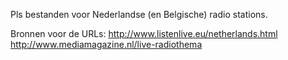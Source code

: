 Pls bestanden voor Nederlandse (en Belgische) radio stations. 

Bronnen voor de URLs:
http://www.listenlive.eu/netherlands.html
http://www.mediamagazine.nl/live-radiothema
